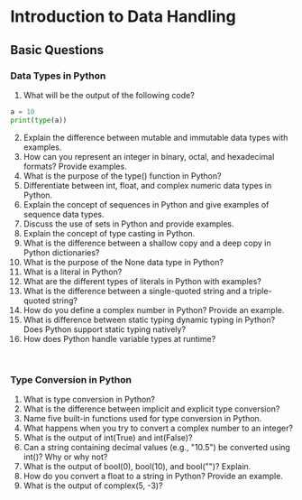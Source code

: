 # Introduction to Data Handling
## Basic Questions   
### Data Types in Python
1. What will be the output of the following code?   
``` python
a = 10
print(type(a))
``` 
2. Explain the difference between mutable and immutable data types with examples.     
3. How can you represent an integer in binary, octal, and hexadecimal formats? Provide examples.   
4. What is the purpose of the type() function in Python?
5. Differentiate between int, float, and complex numeric data types in Python.   
6. Explain the concept of sequences in Python and give examples of sequence data types.   
7. Discuss the use of sets in Python and provide examples.
8. Explain the concept of type casting in Python.
9. What is the difference between a shallow copy and a deep copy in Python dictionaries?
10. What is the purpose of the None data type in Python?
11. What is a literal in Python?
12. What are the different types of literals in Python with examples?
13. What is the difference between a single-quoted string and a triple-quoted string?
14. How do you define a complex number in Python? Provide an example.
15. What is difference between static typing dynamic typing in Python? Does Python support static typing natively?
16. How does Python handle variable types at runtime?

<br>   

### Type Conversion in Python
1. What is type conversion in Python?   
2. What is the difference between implicit and explicit type conversion?  
3. Name five built-in functions used for type conversion in Python.  
4. What happens when you try to convert a complex number to an integer?  
5. What is the output of int(True) and int(False)?  
6. Can a string containing decimal values (e.g., "10.5") be converted using int()? Why or why not?
7. What is the output of bool(0), bool(10), and bool("")? Explain.
8. How do you convert a float to a string in Python? Provide an example.
9. What is the output of complex(5, -3)?



 
